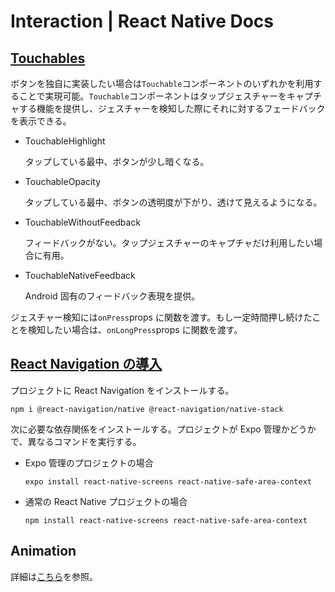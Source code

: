 # Interaction | React Native Docs

## [Touchables](https://reactnative.dev/docs/handling-touches#touchables)

ボタンを独自に実装したい場合は`Touchable`コンポーネントのいずれかを利用することで実現可能。`Touchable`コンポーネントはタップジェスチャーをキャプチャする機能を提供し、ジェスチャーを検知した際にそれに対するフェードバックを表示できる。

- TouchableHighlight

  タップしている最中、ボタンが少し暗くなる。

- TouchableOpacity

  タップしている最中、ボタンの透明度が下がり、透けて見えるようになる。

- TouchableWithoutFeedback

  フィードバックがない。タップジェスチャーのキャプチャだけ利用したい場合に有用。

- TouchableNativeFeedback

  Android 固有のフィードバック表現を提供。

ジェスチャー検知には`onPress`props に関数を渡す。もし一定時間押し続けたことを検知したい場合は、`onLongPress`props に関数を渡す。

## [React Navigation の導入](https://reactnative.dev/docs/navigation)

プロジェクトに React Navigation をインストールする。

```shell
npm i @react-navigation/native @react-navigation/native-stack
```

次に必要な依存関係をインストールする。プロジェクトが Expo 管理かどうかで、異なるコマンドを実行する。

- Expo 管理のプロジェクトの場合

  ```shell
  expo install react-native-screens react-native-safe-area-context
  ```

- 通常の React Native プロジェクトの場合

  ```shell
  npm install react-native-screens react-native-safe-area-context
  ```

## Animation

詳細は[こちら](./animations.md)を参照。
